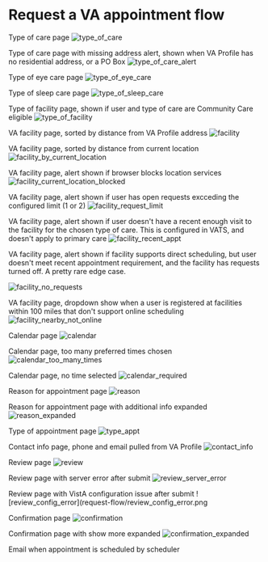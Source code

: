 # Request a VA appointment flow

Type of care page
![type_of_care](request-flow/type_of_care.png)

Type of care page with missing address alert, shown when VA Profile has no residential address, or a PO Box
![type_of_care_alert](request-flow/type_of_care_alert.png)

Type of eye care page
![type_of_eye_care](request-flow/type_of_eye_care.png)

Type of sleep care page
![type_of_sleep_care](request-flow/type_of_sleep_care.png)

Type of facility page, shown if user and type of care are Community Care eligible
![type_of_facility](request-flow/type_of_facility.png)

VA facility page, sorted by distance from VA Profile address
![facility](request-flow/facility.png)

VA facility page, sorted by distance from current location
![facility_by_current_location](request-flow/facility_by_current_location.png)

VA facility page, alert shown if browser blocks location services
![facility_current_location_blocked](request-flow/facility_current_location_blocked.png)

VA facility page, alert shown if user has open requests excceding the configured limit (1 or 2)
![facility_request_limit](request-flow/facility_request_limit.png)

VA facility page, alert shown if user doesn't have a recent enough visit to the facility for the chosen type of care. This is configured in VATS, and doesn't apply to primary care
![facility_recent_appt](request-flow/facility_recent_appt.png)

VA facility page, alert shown if facility supports direct scheduling, but user doesn't meet recent appointment requirement, and the facility has requests turned off. A pretty rare edge case.

![facility_no_requests](request-flow/facility_no_requests.png)

VA facility page, dropdown show when a user is registered at facilities within 100 miles that don't support online scheduling
![facility_nearby_not_online](request-flow/facility_nearby_not_online.png)

Calendar page
![calendar](request-flow/calendar.png)

Calendar page, too many preferred times chosen
![calendar_too_many_times](request-flow/calendar_too_many_times.png)

Calendar page, no time selected
![calendar_required](request-flow/calendar_required.png)

Reason for appointment page
![reason](request-flow/reason.png)

Reason for appointment page with additional info expanded
![reason_expanded](request-flow/reason_expanded.png)

Type of appointment page
![type_appt](request-flow/type_appt.png)

Contact info page, phone and email pulled from VA Profile
![contact_info](request-flow/contact_info.png)

Review page
![review](request-flow/review.png)

Review page with server error after submit
![review_server_error](request-flow/review_server_error.png)

Review page with VistA configuration issue after submit
![review_config_error](request-flow/review_config_error.png

Confirmation page
![confirmation](request-flow/confirmation.png)

Confirmation page with show more expanded
![confirmation_expanded](request-flow/confirmation_expanded.png)

Email when appointment is scheduled by scheduler

